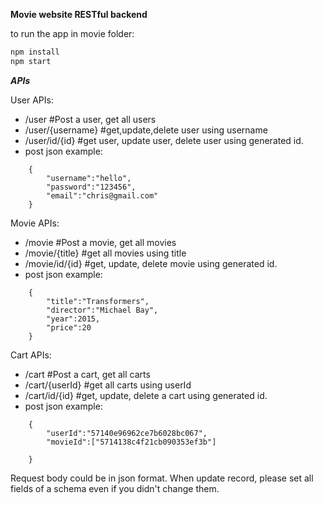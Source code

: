 **Movie website RESTful backend**

to run the app in movie folder:

```javascript
npm install
npm start
```

***APIs***

User APIs:
* /user #Post a user, get all users
* /user/{username} #get,update,delete user using username
* /user/id/{id} #get user, update user, delete user using generated id.
* post json example:
```
	{
    	"username":"hello",
    	"password":"123456",
    	"email":"chris@gmail.com"
	}
```


Movie APIs:
* /movie  #Post a movie, get all movies
* /movie/{title} #get all movies using title
* /movie/id/{id} #get, update, delete movie using generated id.
* post json example:
```
	{
		"title":"Transformers",
		"director":"Michael Bay",
		"year":2015,
		"price":20
	}
```

Cart APIs:
* /cart #Post a cart, get all carts
* /cart/{userId} #get all carts using userId
* /cart/id/{id} #get, update, delete a cart using generated id.
* post json example:
```
	{
		"userId":"57140e96962ce7b6028bc067",
		"movieId":["5714138c4f21cb090353ef3b"]
	
	}
```


Request body could be in json format. When update record, please set all fields of a schema even if you didn't change them.

